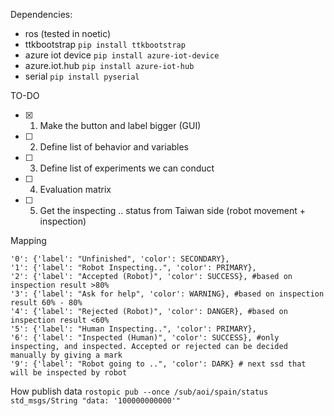 Dependencies:
- ros (tested in noetic)
- ttkbootstrap
`pip install ttkbootstrap`
- azure iot device
`pip install azure-iot-device`
- azure.iot.hub
`pip install azure-iot-hub`
- serial
`pip install pyserial`

TO-DO
- [x] 1. Make the button and label bigger (GUI) 
- [ ] 2. Define list of behavior and variables
- [ ] 3. Define list of experiments we can conduct
- [ ] 4. Evaluation matrix
- [ ] 5. Get the inspecting .. status from Taiwan side (robot movement + inspection)

Mapping
```
'0': {'label': "Unfinished", 'color': SECONDARY},
'1': {'label': "Robot Inspecting..", 'color': PRIMARY},
'2': {'label': "Accepted (Robot)", 'color': SUCCESS}, #based on inspection result >80%
'3': {'label': "Ask for help", 'color': WARNING}, #based on inspection result 60% - 80%
'4': {'label': "Rejected (Robot)", 'color': DANGER}, #based on inspection result <60%
'5': {'label': "Human Inspecting..", 'color': PRIMARY},
'6': {'label': "Inspected (Human)", 'color': SUCCESS}, #only inspecting, and inspected. Accepted or rejected can be decided manually by giving a mark
'9': {'label': "Robot going to ..", 'color': DARK} # next ssd that will be inspected by robot
```
How publish data
`rostopic pub --once /sub/aoi/spain/status std_msgs/String "data: '100000000000'"`
